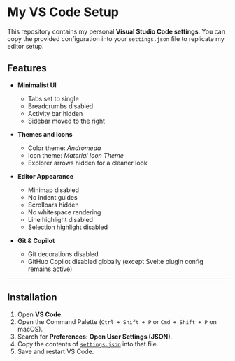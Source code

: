# My VS Code Setup

This repository contains my personal **Visual Studio Code settings**.
You can copy the provided configuration into your `settings.json` file to replicate my editor setup.


## Features

* **Minimalist UI**

  * Tabs set to single
  * Breadcrumbs disabled
  * Activity bar hidden
  * Sidebar moved to the right

* **Themes and Icons**

  * Color theme: *Andromeda*
  * Icon theme: *Material Icon Theme*
  * Explorer arrows hidden for a cleaner look

* **Editor Appearance**

  * Minimap disabled
  * No indent guides
  * Scrollbars hidden
  * No whitespace rendering
  * Line highlight disabled
  * Selection highlight disabled

* **Git & Copilot**

  * Git decorations disabled
  * GitHub Copilot disabled globally (except Svelte plugin config remains active)

---

## Installation

1. Open **VS Code**.
2. Open the Command Palette (`Ctrl + Shift + P` or `Cmd + Shift + P` on macOS).
3. Search for **Preferences: Open User Settings (JSON)**.
4. Copy the contents of [`settings.json`](./settings.json) into that file.
5. Save and restart VS Code.
